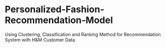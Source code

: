 # Personalized-Fashion-Recommendation-Model
Using Clustering, Classification and Ranking Method for Recommendation System with H&amp;M Customer Data
